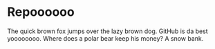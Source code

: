 Repoooooo
=============
The quick brown fox jumps over the lazy brown dog.
GitHub is da best yoooooooo.
Where does a polar bear keep his money?
A snow bank.